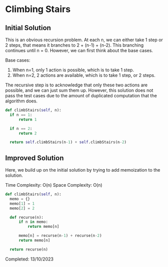 # Climbing Stairs

## Initial Solution

This is an obvious recursion problem. At each n, we can either take 1 step or 2 steps, that means it branches to 2 + (n-1) + (n-2). This branching continues until n = 0. However, we can first think about the base cases.

Base cases:

1. When n=1, only 1 action is possible, which is to take 1 step.
2. When n=2, 2 actions are available, which is to take 1 step, or 2 steps.

The recursive step is to acknowledge that only these two actions are possible, and we can just sum them up. However, this solution does not pass the test cases due to the amount of duplicated computation that the algorithm does.

```python
def climbStairs(self, n):
  if n == 1:
      return 1

  if n == 2:
      return 2

  return self.climbStairs(n-1) + self.climbStairs(n-2)
```

## Improved Solution

Here, we build up on the initial solution by trying to add memoization to the solution.

Time Complexity: O(n)
Space Complexity: O(n)

```python
def climbStairs(self, n):
  memo = {}
  memo[1] = 1
  memo[2] = 2

  def recurse(n):
      if n in memo:
          return memo[n]

      memo[n] = recurse(n-1) + recurse(n-2)
      return memo[n]

  return recurse(n)
```

Completed: 13/10/2023

